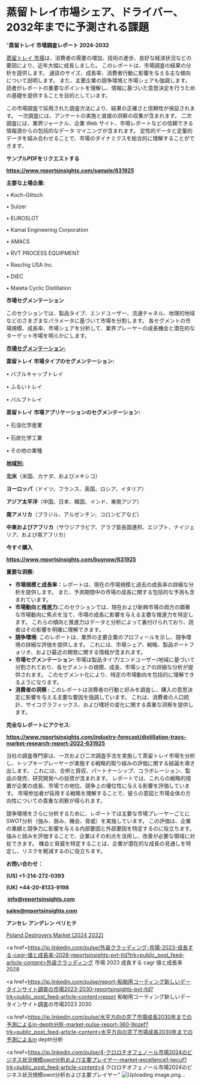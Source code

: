# 蒸留トレイ市場シェア、ドライバー、2032年までに予測される課題

"<strong>蒸留トレイ 市場調査レポート 2024-2032</strong>

<a href=https://www.reportsinsights.com/sample/631925>蒸留トレイ 市場</a>は、消費者の需要の増加、技術の進歩、良好な経済状況などの要因により、近年大幅に成長しました。 このレポートは、市場調査の結果の分析を提供します。 通貨のサイズ、成長率、消費者行動に影響を与える主な傾向について説明します。 また、主要企業の競争環境と市場シェアも強調します。 読者がレポートの重要なポイントを理解し、情報に基づいた意思決定を行うための基礎を提供することを目的としています。

この市場調査で採用された調査方法により、結果の正確さと信頼性が保証されます。 一次調査には、アンケートの実施と直接の洞察の収集が含まれます。 二次調査には、業界ジャーナル、企業 Web サイト、市場レポートなどの信頼できる情報源からの包括的なデータ マイニングが含まれます。 定性的データと定量的データを組み合わせることで、市場のダイナミクスを総合的に理解することができます。

<strong><b>サンプルPDFをリクエストする</b></strong>

<a href=https://www.reportsinsights.com/sample/631925><strong><u>https://www.reportsinsights.com/sample/631925</u></strong></a>

<strong>主要な上場企業:</strong>

• Koch-Glitsch

• Sulzer

• EUROSLOT

• Kamal Engineering Corporation

• AMACS

• RVT PROCESS EQUIPMENT

• Raschig USA Inc.

• DtEC

• Maleta Cyclic Distillation

<strong>市場セグメンテーション</strong>

このセクションでは、製品タイプ、エンドユーザー、流通チャネル、地理的地域などのさまざまなパラメータに基づいて市場を分割します。 各セグメントの市場規模、成長率、市場シェアを分析して、業界プレーヤーの成長機会と潜在的なターゲット市場を明らかにします。

<strong><u>市場セグメンテーション</u></strong><strong><u>:</u></strong>

<strong>蒸留トレイ 市場タイプのセグメンテーション:</strong>

• バブルキャップトレイ

• ふるいトレイ

• バルブトレイ

<strong>蒸留トレイ 市場アプリケーションのセグメンテーション:</strong>

• 石油化学産業

• 石炭化学工業

• その他の業種

<strong><u>地域別</u></strong><strong><u>:</u></strong>

<strong>北米</strong>（米国、カナダ、およびメキシコ）

<strong>ヨーロッパ</strong>（ドイツ、フランス、英国、ロシア、イタリア）

<strong>アジア太平洋</strong>（中国、日本、韓国、インド、東南アジア）

<strong>南アメリカ</strong>（ブラジル、アルゼンチン、コロンビアなど）

<strong>中東およびアフリカ</strong>（サウジアラビア、アラブ首長国連邦、エジプト、ナイジェリア、および南アフリカ）

<strong>今すぐ購入</strong>

<a href=https://www.reportsinsights.com/buynow/631925><strong><u>https://www.reportsinsights.com/buynow/631925</u></strong></a>

<strong>重要な洞察:</strong>
<ul>
  <li><strong>市場規模と成長率：</strong>レポートは、現在の市場規模と過去の成長率の詳細な分析を提供します。 また、予測期間中の市場の成長に関する包括的な予測も含まれています。</li>
  <li><strong>市場動向と推進力:</strong>このセクションでは、現在および新興市場の両方の顕著な市場動向に焦点を当て、市場の成長に影響を与える主要な推進力を特定します。 これらの傾向と推進力はデータと分析によって裏付けられており、読者はその影響を明確に理解できます。</li>
  <li><strong>競争環境</strong>: このレポートは、業界の主要企業のプロフィールを示し、競争環境の詳細な評価を提供します。 これには、市場シェア、戦略、製品ポートフォリオ、および最近の開発に関する情報が含まれます。</li>
  <li><strong>市場セグメンテーション: </strong>市場は製品タイプ/エンドユーザー/地域に基づいて分割されており、各セグメントの規模、成長、市場シェアの詳細な分析が提供されます。 このセグメント化により、特定の市場動向を包括的に理解できるようになります。</li>
  <li><strong>消費者の洞察 : </strong>このレポートは消費者の行動と好みを調査し、購入の意思決定に影響を与える主要な要因を強調しています。 これは、消費者の人口統計、サイコグラフィックス、および嗜好の変化に関する貴重な洞察を提供します。</li>
</ul>
<strong>完全なレポートにアクセス:</strong>

<a href=https://www.reportsinsights.com/industry-forecast/distillation-trays-market-research-report-2022-631925><strong><u><b>https://www.reportsinsights.com/industry-forecast/distillation-trays-market-research-report-2022-631925</b></u></strong></a>

当社の調査専門家は、一次および二次調査手法を実施して蒸留トレイ市場を分析し、トップキープレーヤーが実施する戦略的取り組みの評価に関する結論を導き出します。 これには、合併と買収、パートナーシップ、コラボレーション、製品の発売、研究開発への投資が含まれます。 レポートでは、これらの戦略的措置が企業の成長、市場での地位、競争上の優位性に与える影響を評価しています。 市場参加者が採用する戦略を理解することで、彼らの意図と市場全体の方向性についての貴重な洞察が得られます。

競争環境をさらに分析するために、レポートでは主要な市場プレーヤーごとにSWOT分析（強み、弱み、機会、脅威）を実施しています。 この評価は、企業の業績と競争力に影響を与える内部要因と外部要因を特定するのに役立ちます。 強みと弱みを評価することで、企業はその利点を活用し、改善が必要な領域に対処できます。 機会と脅威を特定することは、企業が潜在的な成長の見通しを特定し、リスクを軽減するのに役立ちます。

<strong>お問い合わせ：</strong>

<strong>(US) +1-214-272-0393</strong>

<strong>(UK) +44-20-8133-9198</strong>

<strong> </strong><a href=info@reportsinsights.com><strong><u>info@reportsinsights.com</u></strong></a>

<a href=sales@reportsinsights.com><strong><u>sales@reportsinsights.com</u></strong></a>

<strong>アンセレ アンデレン ベリヒテ</strong>

<a href=https://www.linkedin.com/pulse/poland-destroyers-market-2024-top-players-bae-sjr8f/>Poland Destroyers Market [2024 2032]</a>

<a href=https://jp.linkedin.com/pulse/外装クラッディング-市場-2023-成長する-cagr-値と成長率-2028-reportsinsights-pvt-ltd?trk=public_post_feed-article-content>外装クラッディング 市場 2023 成長する cagr 値と成長率 2028</a>

<a href=https://jp.linkedin.com/pulse/report-船舶用コーティング新しいデータインサイト調査の市場2023-2030-reportsinsights-pvt-ltd?trk=public_post_feed-article-content>report 船舶用コーティング新しいデータインサイト調査の市場2023 2030</a>

<a href=https://jp.linkedin.com/pulse/水平方向の完了市場成長2030年までの予測によるin-depth分析-market-pulse-report-360-9pzef?trk=public_post_feed-article-content>水平方向の完了市場成長2030年までの予測によるin depth分析</a>

<a href=https://jp.linkedin.com/pulse/4-クロロチオフェノール市場2024のビジネス状況規模swot分析および主要プレイヤー-market-excellence1-lwcuf?trk=public_post_feed-article-content>4 クロロチオフェノール市場2024のビジネス状況規模swot分析および主要プレイヤー</a>"
![Uploading image.png…]()
